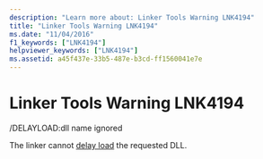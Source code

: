 ```yaml
---
description: "Learn more about: Linker Tools Warning LNK4194"
title: "Linker Tools Warning LNK4194"
ms.date: "11/04/2016"
f1_keywords: ["LNK4194"]
helpviewer_keywords: ["LNK4194"]
ms.assetid: a45f437e-33b5-487e-b3cd-ff1560041e7e
---
```

# Linker Tools Warning LNK4194

/DELAYLOAD:dll name ignored

The linker cannot [delay load](../../build/reference/delayload-delay-load-import.md) the requested DLL.
